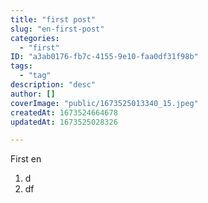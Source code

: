 ```yaml
---
title: "first post"
slug: "en-first-post"
categories:
  - "first"
ID: "a3ab0176-fb7c-4155-9e10-faa0df31f98b"
tags:
  - "tag"
description: "desc"
author: []
coverImage: "public/1673525013340_15.jpeg"
createdAt: 1673524664678
updatedAt: 1673525028326

---
```

First en 
1. d
2. df